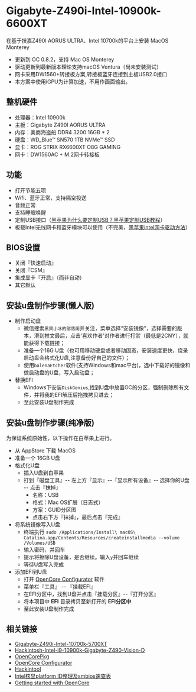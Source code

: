 # Gigabyte-Z490i-Intel-10900k-6600XT
在基于技嘉Z490I AORUS ULTRA、Intel 10700k的平台上安装 MacOS Monterey
- 更新到 OC 0.8.2，支持 Mac OS Monterey
- 驱动更新到最新版本理论支持macOS Ventura（尚未安装测试）
- 网卡采用DW1560+转接板方案,转接板蓝牙连接到主板USB2.0接口
- 本方案中使用iGPU为计算加速，不用作画面输出。

## 整机硬件

- 处理器：Intel 10900k
- 主板：Gigabyte Z490I AORUS ULTRA
- 内存：美商海盗船 DDR4 3200 16GB * 2
- 硬盘：WD_Blue™ SN570 1TB NVMe™ SSD
- 显卡：ROG STRIX RX6600XT O8G GAMING
- 网卡：DW1560AC + M.2网卡转接板

## 功能

- 打开节能五项
- Wifi、蓝牙正常，支持隔空投送
- 音频正常
- 支持睡眠唤醒
- 定制USB接口（[黑苹果为什么要定制USB？黑苹果定制USB教程](https://www.bilibili.com/video/BV1aV411e7Vo?spm_id_from=333.337.search-card.all.click&vd_source=6d8e5045a21f15a1f8efb37046291a2e)）
- 板载Intel无线网卡和蓝牙模块可以使用（不完美，[黑苹果intel网卡驱动方法](https://www.bilibili.com/video/av287832297/?vd_source=6d8e5045a21f15a1f8efb37046291a2e)）

## BIOS设置

- 关闭『快速启动』
- 关闭『CSM』
- 集成显卡『开启』（而非自动）
- 其它默认 
## 安装u盘制作步骤(懒人版)

- 制作启动盘
  - 微信搜索`黑果小冰的部落阁`并关注，菜单选择“安装镜像”，选择需要的版本，滑到推文最后，点击'喜欢作者'对作者进行打赏（最低是2CNY），就能获得下载链接；
  - 准备一个16G U盘（也可用移动硬盘或者移动固态，安装速度更快，烧录启动盘会格式化U盘,注意备份好自己的文件）；
  - 使用`balenaEtcher`软件(支持Windows和mac平台)，选中下载好的镜像和做启动盘的U盘，写入启动盘；
- 替换EFI
  - Windows下安装`DiskGenius`,找到U盘中放置OC的分区，强制删除所有文件，并将我的EFI解压后拖拽拷贝进去；
  - 至此安装U盘制作完成

## 安装u盘制作步骤(纯净版)

为保证系统原始性，以下操作在白苹果上进行。

- 从 AppStore 下载 MacOS
- 准备一个 16GB U盘
- 格式化U盘
  - 插入U盘到白苹果
  - 打到『磁盘工具』-- 左上方『显示』--『显示所有设备』-- 选择你的U盘 -- 点击『抹掉』
    - 名称：USB
    - 格式：Mac OS扩展（日志式）
    - 方案：GUID分区图
    - 点击右下方『抹掉』，最后点击『完成』
- 将系统镜像写入U盘
  - 终端执行 `sudo /Applications/Install\ macOS\ Catalina.app/Contents/Resources/createinstallmedia --volume /Volumes/USB`
  - 输入密码，并回车
  - 提示将擦除U盘设备，是否继续。输入`y`并回车继续
  - 等待U盘写入完成
- 添加EFI到U盘
  - 打开 [OpenCore Configurator](https://mackie100projects.altervista.org/) 软件
  - 菜单栏『工具』 -- 『挂载EFI』
  - 在EFI分区中，找到U盘并点击『挂载分区』--『打开分区』
  - 将本项目中 **EFI** 目录拷贝至新打开的 **EFI分区中**
  - 至此安装U盘制作完成

## 相关链接

- [Gigabyte-Z490i-Intel-10700k-5700XT](https://github.com/sbfkcel/Gigabyte-Z490i-Intel-10700k-5700XT)
- [Hackintosh-Intel-i9-10900k-Gigabyte-Z490-Vision-D](https://github.com/SchmockLord/Hackintosh-Intel-i9-10900k-Gigabyte-Z490-Vision-D)
- [OpenCorePkg](https://github.com/acidanthera/OpenCorePkg)
- [OpenCore Configurator](https://mackie100projects.altervista.org/)
- [Hackintool](https://github.com/headkaze/Hackintool)
- [Intel核显platform ID整理及smbios速查表](https://blog.daliansky.net/Intel-core-display-platformID-finishing.html)
- [Getting started with OpenCore](https://dortania.github.io/OpenCore-Install-Guide/prerequisites.html)
